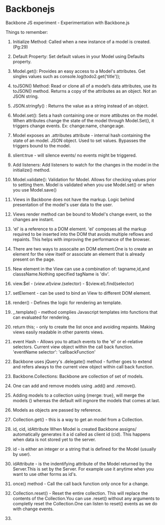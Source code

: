 Backbonejs
==========

Backbone JS experiment - Experimentation with Backbone.js

Things to remember:

1. Initialize Method: Called when a new instance of a model is created. (Pg:29)
2. Default Property: Set default values in your Model using Defaults property.
3. Model.get(): Provides an easy access to a Model's attributes. Get singles values such as
	console.log(todo2.get('title'));
4. toJSON() Method: Read or clone all of a model’s data attributes, use its toJSON() method. Returns a copy of the attributes as an object. Not an JSON string.
5. JSON.stringfy() : Returns the value as a string instead of an object.
6. Model.set(): Sets a hash containing one or more attibutes on the model. When attributes change the state of the model through Model.Set(), it triggers change events. Ex: change:name, change:age.
7. Model exposes an .attributes attribute - internal hash containing the state of an model. JSON object. Used to set values. Bypasses the triggers bound to the model.
8. slient:true - will silence events/ no events might be triggered. 
9. Add listeners: Add listeners to watch for the changes in the model in the initialize() method.
10. Model.validate(): Validation for Model. Allows for checking values prior to setting them. Model is validated when you use Model.set() or when you use Model.save()
11. Views in Backbone does not have the markup. Logic behind presentation of the model's user data to the user.
12. Views render method can be bound to Model's change event, so the changes are instant.
13. 'el' is a reference to a DOM element. 'el' composes all the markup required to be inserted into the DOM that avoids multiple reflows and repaints. This helps with improving the performance of the browser.
14. There are two ways to assocaite an DOM element.One is to create an element for the view itself or associate an element that is already present on the page.
15. New element in the View can use a combination of: tagname,id,and classsName.Nothing specified tagName is 'div'.
16. view.$el - $(view.el) 
	view.$(selector) - $(view.el).find(selector)

17. setElement - can be used to bind an View to different DOM element.
18. render() - Defines the logic for rendering an template.
19. _.template() - method complies Javascript templates into functions that can evaluated for rendering.
20. return this; - only to create the list once and avoiding repaints. Making views easily readable in other parents views.
21. event Hash - Allows you to attach events to the 'el' or el-relative selectors. Current view object within the call back function.  
	'eventName selector': 'callbackFunction'
22. Backbone uses jQuery's .delegate() method - further goes to extend and refers always to the current view object within call back function.
23. Backbone.Collections: Backbone are collection of set of models. 
24. One can add and remove models using .add() and .remove().
25. Adding models to a collection using {merge: true}, will merge the models () whereas the default will ingnore the models that comes at last.
26. Models as objects are passed by reference.
27. Collection.get() - this is a way to get an model from a Collection.
28. id, cid, idAttribute
When Model is created Backbone assigns/ automatically generates it a id called as client id (cid). This happens when data is not stored yet to the server.
30. id - is either an integer or a string that is defined for the Model (usually by user).
31. idAttribute - is the indentifying attribute of the Model returned by the Server.This is set by the Server. For example use it anytime when you want to use other forms as id's.
32. once() method - Call the call back function only once for a change.
33. Collection.reset() - Reset the entire collection. This will replace the contents of the Collection.You can use .reset() without any arguments to completly reset the Collection.One can listen to reset() events as we do with change events.
34.  





